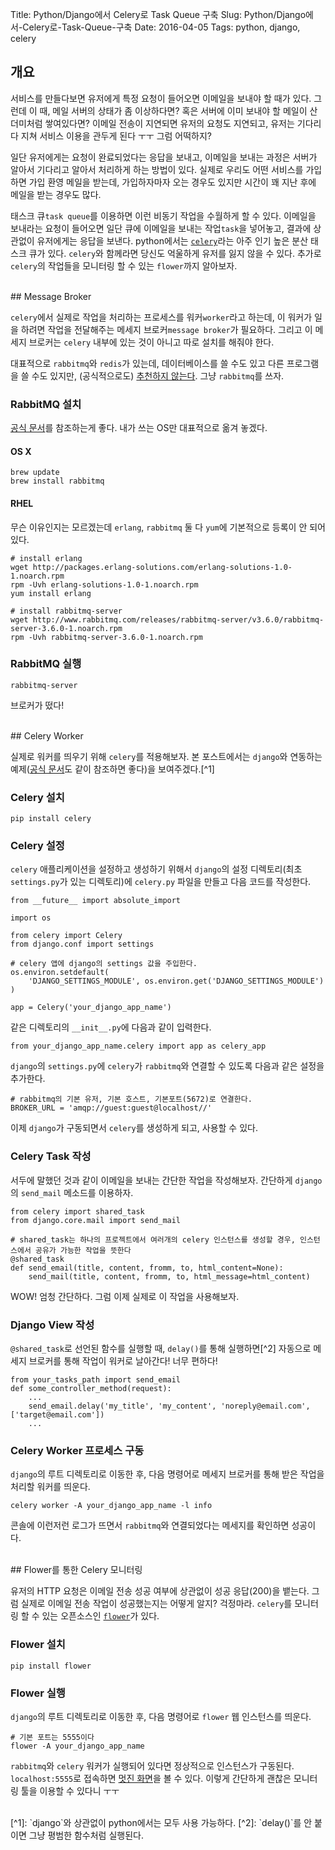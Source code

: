 Title: Python/Django에서 Celery로 Task Queue 구축
Slug: Python/Django에서-Celery로-Task-Queue-구축
Date: 2016-04-05
Tags: python, django, celery

## 개요

서비스를 만들다보면 유저에게 특정 요청이 들어오면 이메일을 보내야 할 때가 있다. 그런데 이 때, 메일 서버의 상태가 좀 이상하다면? 혹은 서버에 이미 보내야 할 메일이 산더미처럼 쌓여있다면? 이메일 전송이 지연되면 유저의 요청도 지연되고, 유저는 기다리다 지쳐 서비스 이용을 관두게 된다 ㅜㅜ 그럼 어떡하지?

일단 유저에게는 요청이 완료되었다는 응답을 보내고, 이메일을 보내는 과정은 서버가 알아서 기다리고 알아서 처리하게 하는 방법이 있다. 실제로 우리도 어떤 서비스를 가입하면 가입 환영 메일을 받는데, 가입하자마자 오는 경우도 있지만 시간이 꽤 지난 후에 메일을 받는 경우도 많다.

태스크 큐`task queue`를 이용하면 이런 비동기 작업을 수월하게 할 수 있다. 이메일을 보내라는 요청이 들어오면 일단 큐에 이메일을 보내는 작업`task`을 넣어놓고, 결과에 상관없이 유저에게는 응답을 보낸다. python에서는 [`celery`](http://www.celeryproject.org/)라는 아주 인기 높은 분산 태스크 큐가 있다. `celery`와 함께라면 당신도 억울하게 유저를 잃지 않을 수 있다. 추가로 `celery`의 작업들을 모니터링 할 수 있는 `flower`까지 알아보자.

<br>
## Message Broker

`celery`에서 실제로 작업을 처리하는 프로세스를 워커`worker`라고 하는데, 이 워커가 일을 하려면 작업을 전달해주는 메세지 브로커`message broker`가 필요하다. 그리고 이 메세지 브로커는 `celery` 내부에 있는 것이 아니고 따로 설치를 해줘야 한다.

대표적으로 `rabbitmq`와 `redis`가 있는데, 데이터베이스를 쓸 수도 있고 다른 프로그램을 쓸 수도 있지만, (공식적으로도) [추천하지 않는다](http://docs.celeryproject.org/en/latest/getting-started/brokers/index.html). 그냥 `rabbitmq`를 쓰자.

### RabbitMQ 설치

[공식 문서](https://www.rabbitmq.com/download.html)를 참조하는게 좋다. 내가 쓰는 OS만 대표적으로 옮겨 놓겠다.

#### OS X

	brew update
	brew install rabbitmq
	
#### RHEL

무슨 이유인지는 모르겠는데 `erlang`, `rabbitmq` 둘 다 `yum`에 기본적으로 등록이 안 되어있다.

	# install erlang
	wget http://packages.erlang-solutions.com/erlang-solutions-1.0-1.noarch.rpm
	rpm -Uvh erlang-solutions-1.0-1.noarch.rpm
	yum install erlang
	
	# install rabbitmq-server
	wget http://www.rabbitmq.com/releases/rabbitmq-server/v3.6.0/rabbitmq-server-3.6.0-1.noarch.rpm
	rpm -Uvh rabbitmq-server-3.6.0-1.noarch.rpm
	
### RabbitMQ 실행

	rabbitmq-server
	
브로커가 떴다!

<br>
## Celery Worker

실제로 워커를 띄우기 위해 `celery`를 적용해보자. 본 포스트에서는 `django`와 연동하는 예제([공식 문서](http://docs.celeryproject.org/en/latest/django/first-steps-with-django.html)도 같이 참조하면 좋다)을 보여주겠다.[^1]

### Celery 설치

	pip install celery
	
### Celery 설정

`celery` 애플리케이션을 설정하고 생성하기 위해서 `django`의 설정 디렉토리(최초 `settings.py`가 있는 디렉토리)에 `celery.py` 파일을 만들고 다음 코드를 작성한다.

	from __future__ import absolute_import

	import os	

	from celery import Celery
	from django.conf import settings
	
	# celery 앱에 django의 settings 값을 주입한다.
	os.environ.setdefault(
	    'DJANGO_SETTINGS_MODULE', os.environ.get('DJANGO_SETTINGS_MODULE')
	)
	
	app = Celery('your_django_app_name')

같은 디렉토리의 `__init__.py`에 다음과 같이 입력한다.

	from your_django_app_name.celery import app as celery_app
	
`django`의 `settings.py`에 `celery`가 `rabbitmq`와 연결할 수 있도록 다음과 같은 설정을 추가한다.

	# rabbitmq의 기본 유저, 기본 호스트, 기본포트(5672)로 연결한다.
	BROKER_URL = 'amqp://guest:guest@localhost//'

이제 `django`가 구동되면서 `celery`를 생성하게 되고, 사용할 수 있다.

### Celery Task 작성

서두에 말했던 것과 같이 이메일을 보내는 간단한 작업을 작성해보자. 간단하게 `django`의 `send_mail` 메소드를 이용하자.

	from celery import shared_task
	from django.core.mail import send_mail

	# shared_task는 하나의 프로젝트에서 여러개의 celery 인스턴스를 생성할 경우, 인스턴스에서 공유가 가능한 작업을 뜻한다
	@shared_task
	def send_email(title, content, fromm, to, html_content=None):
	    send_mail(title, content, fromm, to, html_message=html_content)
	    
WOW! 엄청 간단하다. 그럼 이제 실제로 이 작업을 사용해보자.

### Django View 작성

`@shared_task`로 선언된 함수를 실행할 때, `delay()`를 통해 실행하면[^2] 자동으로 메세지 브로커를 통해 작업이 워커로 날아간다! 너무 편하다!

	from your_tasks_path import send_email
	def some_controller_method(request):
		...
		send_email.delay('my_title', 'my_content', 'noreply@email.com', ['target@email.com'])
		...

### Celery Worker 프로세스 구동

`django`의 루트 디렉토리로 이동한 후, 다음 명령어로 메세지 브로커를 통해 받은 작업을 처리할 워커를 띄운다.

	celery worker -A your_django_app_name -l info
	
콘솔에 이런저런 로그가 뜨면서 `rabbitmq`와 연결되었다는 메세지를 확인하면 성공이다.

<br>
## Flower를 통한 Celery 모니터링

유저의 HTTP 요청은 이메일 전송 성공 여부에 상관없이 성공 응답(200)을 뱉는다. 그럼 실제로 이메일 전송 작업이 성공했는지는 어떻게 알지? 걱정마라. `celery`를 모니터링 할 수 있는 오픈소스인 [`flower`](http://flower.readthedocs.org/en/latest/)가 있다.

### Flower 설치

	pip install flower
	
### Flower 실행

`django`의 루트 디렉토리로 이동한 후, 다음 명령어로 `flower` 웹 인스턴스를 띄운다.

	# 기본 포트는 5555이다
	flower -A your_django_app_name

`rabbitmq`와 `celery` 워커가 실행되어 있다면 정상적으로 인스턴스가 구동된다. `localhost:5555`로 접속하면 [멋진 화면](http://flower.readthedocs.org/en/latest/screenshots.html)을 볼 수 있다. 이렇게 간단하게 괜찮은 모니터링 툴을 이용할 수 있다니 ㅜㅜ

<br>
[^1]: `django`와 상관없이 python에서는 모두 사용 가능하다.
[^2]: `delay()`를 안 붙이면 그냥 평범한 함수처럼 실행된다.
